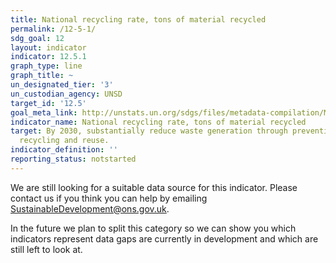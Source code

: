 ```yaml
---
title: National recycling rate, tons of material recycled
permalink: /12-5-1/
sdg_goal: 12
layout: indicator
indicator: 12.5.1
graph_type: line
graph_title: ~
un_designated_tier: '3'
un_custodian_agency: UNSD
target_id: '12.5'
goal_meta_link: http://unstats.un.org/sdgs/files/metadata-compilation/Metadata-Goal-12.pdf
indicator_name: National recycling rate, tons of material recycled
target: By 2030, substantially reduce waste generation through prevention, reduction,
  recycling and reuse.
indicator_definition: ''
reporting_status: notstarted
---
```


We are still looking for a suitable data source for this indicator. Please contact us if you think you can help by emailing <a href="mailto:SustainableDevelopment@ons.gov.uk">SustainableDevelopment@ons.gov.uk</a>.

In the future we plan to split this category so we can show you which indicators represent data gaps are currently in development and which are still left to look at.
